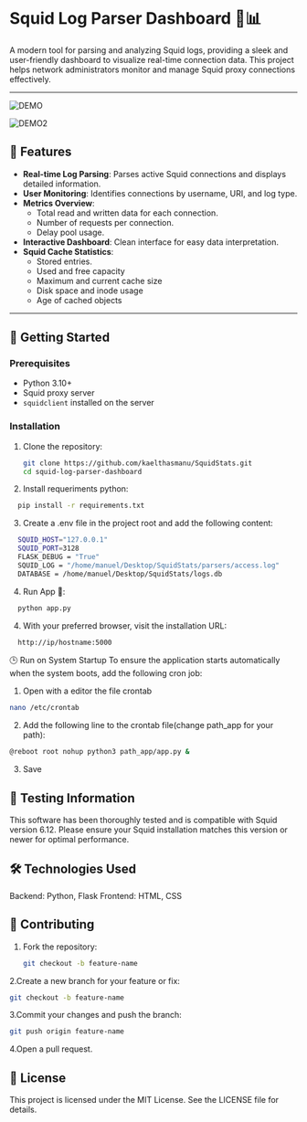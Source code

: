# Squid Log Parser Dashboard 🐙📊

A modern tool for parsing and analyzing Squid logs, providing a sleek and user-friendly dashboard to visualize real-time connection data. This project helps network administrators monitor and manage Squid proxy connections effectively.

---

![DEMO](https://github.com/kaelthasmanu/SquidStats/blob/main/assets/photo_2025-03-16_10-33-06.jpg "DEMO")

![DEMO2](https://github.com/kaelthasmanu/SquidStats/blob/main/assets/Screenshot%20from%202025-03-18%2001-02-36.png "DEMO2")

## 🌟 Features
- **Real-time Log Parsing**: Parses active Squid connections and displays detailed information.
- **User Monitoring**: Identifies connections by username, URI, and log type.
- **Metrics Overview**:
  - Total read and written data for each connection.
  - Number of requests per connection.
  - Delay pool usage.
- **Interactive Dashboard**: Clean interface for easy data interpretation.
- **Squid Cache Statistics**: 
  - Stored entries.
  - Used and free capacity
  - Maximum and current cache size
  - Disk space and inode usage
  - Age of cached objects

---

## 🚀 Getting Started

### Prerequisites
- Python 3.10+
- Squid proxy server
- `squidclient` installed on the server

### Installation
1. Clone the repository:
   ```bash
   git clone https://github.com/kaelthasmanu/SquidStats.git
   cd squid-log-parser-dashboard
   ```
2. Install requeriments python:
  ```bash
    pip install -r requirements.txt
  ```
3. Create a .env file in the project root and add the following content:
  ```bash
    SQUID_HOST="127.0.0.1"
    SQUID_PORT=3128
    FLASK_DEBUG = "True"
    SQUID_LOG = "/home/manuel/Desktop/SquidStats/parsers/access.log"
    DATABASE = /home/manuel/Desktop/SquidStats/logs.db
  ```
4. Run App 🚀:
  ```bash
    python app.py
  ```
4. With your preferred browser, visit the installation URL:
  ```bash
    http://ip/hostname:5000 
  ```

🕒 Run on System Startup
To ensure the application starts automatically when the system boots, add the following cron job:
1. Open with a editor the file crontab
```bash
nano /etc/crontab
```
2. Add the following line to the crontab file(change path_app for your path):
```bash
@reboot root nohup python3 path_app/app.py &
```
3. Save

## 🧪 Testing Information
This software has been thoroughly tested and is compatible with Squid version 6.12. Please ensure your Squid installation matches this version or newer for optimal performance.

## 🛠️ Technologies Used

  Backend: Python, Flask
  Frontend: HTML, CSS

## 🤝 Contributing
1. Fork the repository:
   ```bash
   git checkout -b feature-name
   ```
2.Create a new branch for your feature or fix:
 ```bash
 git checkout -b feature-name
 ```
3.Commit your changes and push the branch:
  ```bash
  git push origin feature-name
  ```
4.Open a pull request.

## 📄 License

This project is licensed under the MIT License. See the LICENSE file for details.
